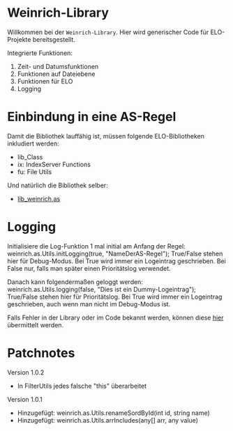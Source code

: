 # Weinrich-Library

Willkommen bei der `Weinrich-Library`. Hier wird generischer Code für ELO-Projekte bereitsgestellt.

Integrierte Funktionen:

1. Zeit- und Datumsfunktionen
2. Funktionen auf Dateiebene
3. Funktionen für ELO
4. Logging

# Einbindung in eine AS-Regel

Damit die Bibliothek lauffähig ist, müssen folgende ELO-Bibliotheken inkludiert werden:

- lib_Class
- ix: IndexServer Functions
- fu: File Utils

Und natürlich die Bibliothek selber:

- <a href="https://ekweinrich.github.io/Weinrich-Library/lib_weinrich.as.js.html">lib_weinrich.as</a>

# Logging

Initialisiere die Log-Funktion 1 mal initial am Anfang der Regel:
weinrich.as.Utils.initLogging(true, "NameDerAS-Regel");
True/False stehen hier für Debug-Modus. Bei True wird immer ein Logeintrag geschrieben. Bei False nur, falls man später einen Prioritätslog verwendet.

Danach kann folgendermaßen geloggt werden:
weinrich.as.Utils.logging(false, "Dies ist ein Dummy-Logeintrag");
True/False stehen hier für Prioritätslog. Bei True wird immer ein Logeintrag geschrieben, auch wenn man nicht im Debug-Modus ist.


Falls Fehler in der Library oder im Code bekannt werden, können diese <a href="https://github.com/ekWeinrich/Weinrich-Library/issues">hier</a> 
übermittelt werden.

# Patchnotes

Version 1.0.2

- In FilterUtils jedes falsche "this" überarbeitet

Version 1.0.1

- Hinzugefügt: weinrich.as.Utils.renameSordById(int id, string name)
- Hinzugefügt: weinrich.as.Utils.arrIncludes(any[] arr, any value)